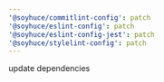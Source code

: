 ```yaml
---
'@soyhuce/commitlint-config': patch
'@soyhuce/eslint-config': patch
'@soyhuce/eslint-config-jest': patch
'@soyhuce/stylelint-config': patch
---
```


update dependencies
